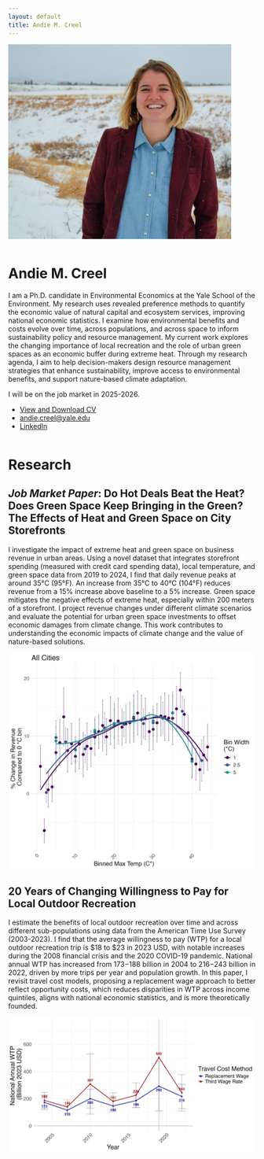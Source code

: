 ```yaml
---
layout: default
title: Andie M. Creel
---
```


<div style="float: left; margin-right: 50px; margin-bottom: 50px;">
    <img src="photos/DSC_0101.jpg" alt="Andie Creel" style="max-height: 400px;">
</div>

# Andie M. Creel 
I am a Ph.D. candidate in Environmental Economics at the Yale School of the Environment. My research uses revealed preference methods to quantify the economic value of natural capital and ecosystem services, improving national economic statistics. I examine how environmental benefits and costs evolve over time, across populations, and across space to inform sustainability policy and resource management. My current work explores the changing importance of local recreation and the role of urban green spaces as an economic buffer during extreme heat. Through my research agenda, I aim to help decision-makers design resource management strategies that enhance sustainability, improve access to environmental benefits, and support nature-based climate adaptation.

I will be on the job market in 2025-2026.

- [View and Download CV](creel_cv.pdf)
- [andie.creel@yale.edu](mailto:andie.creel@yale.edu)
- [LinkedIn](https://www.linkedin.com/in/andie-creel-7552b9b1/)

<div style="clear: both;"></div>

# Research

## *Job Market Paper*: Do Hot Deals Beat the Heat? Does Green Space Keep Bringing in the Green? The Effects of Heat and Green Space on City Storefronts

I investigate the impact of extreme heat and green space on business revenue in urban areas. Using a novel dataset that integrates storefront spending (measured with credit card spending data), local temperature, and green space data from 2019 to 2024, I find that daily revenue peaks at around 35°C (95°F). An increase from 35°C to 40°C (104°F) reduces revenue from a 15% increase above baseline to a 5% increase. Green space mitigates the negative effects of extreme heat, especially within 200 meters of a storefront. I project revenue changes under different climate scenarios and evaluate the potential for urban green space investments to offset economic damages from climate change. This work contributes to understanding the economic impacts of climate change and the value of nature-based solutions.

![Figure 2](figures/plot_all_cities.jpg)

## 20 Years of Changing Willingness to Pay for Local Outdoor Recreation

I estimate the benefits of local outdoor recreation over time and across different sub-populations using data from the American Time Use Survey (2003-2023). I find that the average willingness to pay (WTP) for a local outdoor recreation trip is $18 to $23 in 2023 USD, with notable increases during the 2008 financial crisis and the 2020 COVID-19 pandemic. National annual WTP has increased from $173-$188 billion in 2004 to $216-$243 billion in 2022, driven by more trips per year and population growth. In this paper, I revisit travel cost models, proposing a replacement wage approach to better reflect opportunity costs, which reduces disparities in WTP across income quintiles, aligns with national economic statistics, and is more theoretically founded.

![Figure 1](figures/pref_WTP_national.png)




